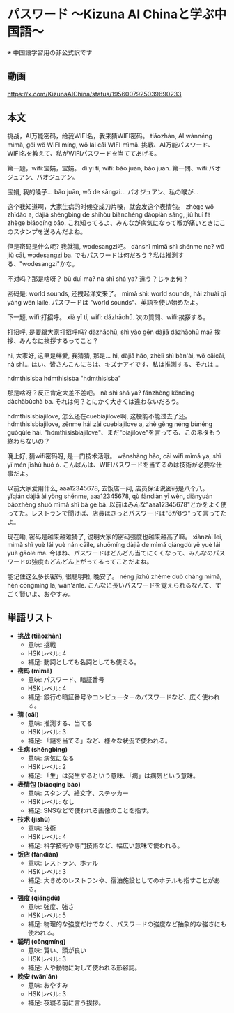 # パスワード 〜Kizuna AI Chinaと学ぶ中国語〜
※ 中国語学習用の非公式訳です

## 動画
https://x.com/KizunaAIChina/status/1956007925039690233

## 本文

挑战，AI万能密码，给我WIFI名，我来猜WIFI密码。
tiǎozhàn, AI wànnéng mìmǎ, gěi wǒ WIFI míng, wǒ lái cāi WIFI mìmǎ.
挑戦、AI万能パスワード、WIFI名を教えて、私がWIFIパスワードを当ててあげる。

第一题，wifi:宝娟，宝娟。
dì yī tí, wifi: bǎo juān, bǎo juān.
第一問、wifi:バオジュアン、バオジュアン。

宝娟, 我的嗓子...
bǎo juān, wǒ de sǎngzi...
バオジュアン、私の喉が...

这个我知道啊，大家生病的时候变成刀片嗓，就会发这个表情包。
zhège wǒ zhīdào a, dàjiā shēngbìng de shíhòu biànchéng dāopiàn sǎng, jiù huì fā zhège biǎoqíng bāo.
これ知ってるよ、みんなが病気になって喉が痛いときにこのスタンプを送るんだよね。

但是密码是什么呢? 我就猜, wodesangzi吧。
dànshì mìmǎ shì shénme ne? wǒ jiù cāi, wodesangzi ba.
でもパスワードは何だろう？私は推測する、"wodesangzi"かな。

不对吗？那是啥呀？
bù duì ma? nà shì shá ya?
違う？じゃあ何？

密码是: world sounds, 还拽起洋文来了。
mìmǎ shì: world sounds, hái zhuài qǐ yáng wén láile.
パスワードは "world sounds"、英語を使い始めたよ。

下一题, wifi:打招呼。
xià yī tí, wifi: dǎzhāohū.
次の質問、wifi:挨拶する。

打招呼, 是要跟大家打招呼吗?
dǎzhāohū, shì yào gēn dàjiā dǎzhāohū ma?
挨拶、みんなに挨拶するってこと？

hi, 大家好, 这里是绊爱, 我猜猜, 那是...
hi, dàjiā hǎo, zhèlǐ shì bàn'ài, wǒ cāicāi, nà shì...
はい、皆さんこんにちは、キズナアイです、私は推測する、それは...

hdmthisisba
hdmthisisba
"hdmthisisba"

那是啥呀？反正肯定大差不差吧。
nà shì shá ya? fǎnzhèng kěndìng dàchàbùchà ba.
それは何？とにかく大きくは違わないだろう。

hdmthisisbiajilove, 怎么还在cuebiajilove啊, 这梗能不能过去了还。
hdmthisisbiajilove, zěnme hái zài cuebiajilove a, zhè gěng néng bùnéng guòqùle hái.
"hdmthisisbiajilove"、まだ"biajilove"を言ってる、このネタもう終わらないの？

晚上好, 猜wifi密码呀, 是一门技术活哦。
wǎnshàng hǎo, cāi wifi mìmǎ ya, shì yī mén jìshù huó ó.
こんばんは、WIFIパスワードを当てるのは技術が必要な仕事だよ。

以前大家爱用什么, aaa12345678, 去饭店一问, 店员保证说密码是八个八。
yǐqián dàjiā ài yòng shénme, aaa12345678, qù fàndiàn yī wèn, diànyuán bǎozhèng shuō mìmǎ shì bā gè bā.
以前はみんな"aaa12345678"とかをよく使ってた。レストランで聞けば、店員はきっとパスワードは"8が8つ"って言ってたよ。

现在嘞, 密码是越来越难猜了, 说明大家的密码强度也越来越高了嘛。
xiànzài lei, mìmǎ shì yuè lái yuè nán cāile, shuōmíng dàjiā de mìmǎ qiángdù yě yuè lái yuè gāole ma.
今はね、パスワードはどんどん当てにくくなって、みんなのパスワードの強度もどんどん上がってるってことだよね。

能记住这么多长密码, 很聪明啦, 晚安了。
néng jìzhù zhème duō cháng mìmǎ, hěn cōngmíng la, wǎn'ānle.
こんなに長いパスワードを覚えられるなんて、すごく賢いよ、おやすみ。

## 単語リスト

* **挑战 (tiǎozhàn)**
  - 意味: 挑戦
  - HSKレベル: 4
  - 補足: 動詞としても名詞としても使える。
* **密码 (mìmǎ)**
  - 意味: パスワード、暗証番号
  - HSKレベル: 4
  - 補足: 銀行の暗証番号やコンピューターのパスワードなど、広く使われる。
* **猜 (cāi)**
  - 意味: 推測する、当てる
  - HSKレベル: 3
  - 補足: 「謎を当てる」など、様々な状況で使われる。
* **生病 (shēngbìng)**
  - 意味: 病気になる
  - HSKレベル: 2
  - 補足: 「生」は発生するという意味、「病」は病気という意味。
* **表情包 (biǎoqíng bāo)**
  - 意味: スタンプ、絵文字、ステッカー
  - HSKレベル: なし
  - 補足: SNSなどで使われる画像のことを指す。
* **技术 (jìshù)**
  - 意味: 技術
  - HSKレベル: 4
  - 補足: 科学技術や専門技術など、幅広い意味で使われる。
* **饭店 (fàndiàn)**
  - 意味: レストラン、ホテル
  - HSKレベル: 3
  - 補足: 大きめのレストランや、宿泊施設としてのホテルも指すことがある。
* **强度 (qiángdù)**
  - 意味: 強度、強さ
  - HSKレベル: 5
  - 補足: 物理的な強度だけでなく、パスワードの強度など抽象的な強さにも使われる。
* **聪明 (cōngmíng)**
  - 意味: 賢い、頭が良い
  - HSKレベル: 3
  - 補足: 人や動物に対して使われる形容詞。
* **晚安 (wǎn'ān)**
  - 意味: おやすみ
  - HSKレベル: 3
  - 補足: 夜寝る前に言う挨拶。
